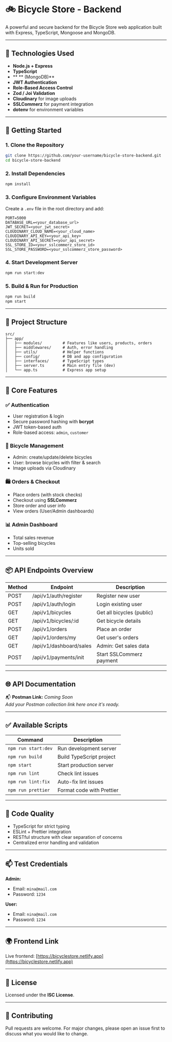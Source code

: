 # 🚲 Bicycle Store - Backend

A powerful and secure backend for the Bicycle Store web application built with Express, TypeScript, Mongoose  and MongoDB.

---

## 🔧 Technologies Used

- **Node.js + Express**
- **TypeScript**
- ** ** (MongoDB)**
- **JWT Authentication**
- **Role-Based Access Control**
- **Zod / Joi Validation**
- **Cloudinary** for image uploads
- **SSLCommerz** for payment integration
- **dotenv** for environment variables

---

## 🚀 Getting Started

### 1. Clone the Repository

```bash
git clone https://github.com/your-username/bicycle-store-backend.git
cd bicycle-store-backend
```

### 2. Install Dependencies

```bash
npm install
```

### 3. Configure Environment Variables

Create a `.env` file in the root directory and add:

```env
PORT=5000
DATABASE_URL=<your_database_url>
JWT_SECRET=<your_jwt_secret>
CLOUDINARY_CLOUD_NAME=<your_cloud_name>
CLOUDINARY_API_KEY=<your_api_key>
CLOUDINARY_API_SECRET=<your_api_secret>
SSL_STORE_ID=<your_sslcommerz_store_id>
SSL_STORE_PASSWORD=<your_sslcommerz_store_password>
```

### 4. Start Development Server

```bash
npm run start:dev
```

### 5. Build & Run for Production

```bash
npm run build
npm start
```

---

## 📁 Project Structure

```
src/
├── app/
│   ├── modules/         # Features like users, products, orders
│   ├── middlewares/     # Auth, error handling
│   ├── utils/           # Helper functions
│   ├── config/          # DB and app configuration
│   ├── interfaces/      # TypeScript types
│   ├── server.ts        # Main entry file (dev)
│   └── app.ts           # Express app setup
```

---

## 🔐 Core Features

### ✅ Authentication

- User registration & login
- Secure password hashing with **bcrypt**
- JWT token-based auth
- Role-based access: `admin`, `customer`

### 🚴 Bicycle Management

- Admin: create/update/delete bicycles
- User: browse bicycles with filter & search
- Image uploads via Cloudinary

### 🛍️ Orders & Checkout

- Place orders (with stock checks)
- Checkout using **SSLCommerz**
- Store order and user info
- View orders (User/Admin dashboards)

### 📊 Admin Dashboard

- Total sales revenue
- Top-selling bicycles
- Units sold

---

## 📦 API Endpoints Overview

| Method | Endpoint                | Description                       |
|--------|-------------------------|-----------------------------------|
| POST   | /api/v1/auth/register   | Register new user                 |
| POST   | /api/v1/auth/login      | Login existing user               |
| GET    | /api/v1/bicycles        | Get all bicycles (public)         |
| GET    | /api/v1/bicycles/:id    | Get bicycle details               |
| POST   | /api/v1/orders          | Place an order                    |
| GET    | /api/v1/orders/my       | Get user's orders                 |
| GET    | /api/v1/dashboard/sales | Admin: Get sales data             |
| POST   | /api/v1/payments/init   | Start SSLCommerz payment          |

---

## 🌐 API Documentation

📬 **Postman Link:** _Coming Soon_  
_Add your Postman collection link here once it's ready._

---

## ✅ Available Scripts

| Command             | Description                        |
|---------------------|------------------------------------|
| `npm run start:dev` | Run development server             |
| `npm run build`     | Build TypeScript project           |
| `npm start`         | Start production server            |
| `npm run lint`      | Check lint issues                  |
| `npm run lint:fix`  | Auto-fix lint issues               |
| `npm run prettier`  | Format code with Prettier          |

---

## 🧹 Code Quality

- TypeScript for strict typing
- ESLint + Prettier integration
- RESTful structure with clear separation of concerns
- Centralized error handling and validation

---

## 📫 Test Credentials

**Admin:**
- Email: `mina@mail.com`
- Password: `1234`

**User:**
- Email: `nina@mail.com`
- Password: `1234`

---

## 🌍 Frontend Link

Live frontend: [https://bicyclestore.netlify.app](https://bicyclestore.netlify.app)

---

## 📝 License

Licensed under the **ISC License**.

---

## 🤝 Contributing

Pull requests are welcome. For major changes, please open an issue first to discuss what you would like to change.

